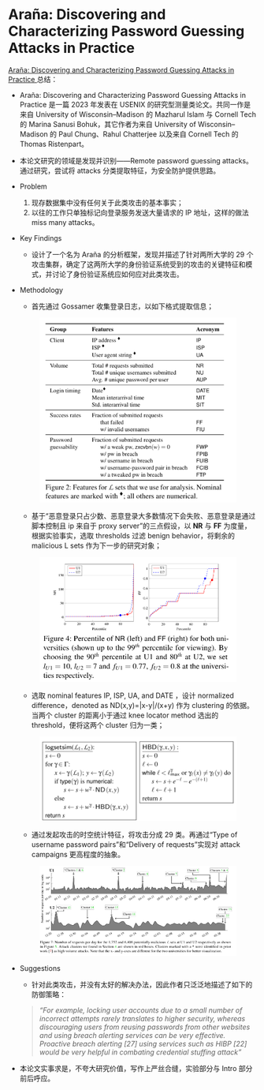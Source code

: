 # Araña: Discovering and Characterizing Password Guessing Attacks in Practice

[Araña: Discovering and Characterizing Password Guessing Attacks in Practice ](https://www.usenix.org/system/files/sec23fall-prepub-22-islam.pdf)总结：

* Araña: Discovering and Characterizing Password Guessing Attacks in Practice 是一篇 2023 年发表在 USENIX 的研究型测量类论文。共同一作是来自 University of Wisconsin–Madison 的  Mazharul Islam 与 Cornell Tech 的 Marina Sanusi Bohuk，其它作者为来自 University of Wisconsin–Madison 的 Paul Chung、Rahul Chatterjee 以及来自 Cornell Tech 的 Thomas Ristenpart。
* 本论文研究的领域是发现并识别——Remote password guessing attacks。通过研究，尝试将 attacks 分类提取特征，为安全防护提供思路。
* Problem
  1. 现存数据集中没有任何关于此类攻击的基本事实；
  2. 以往的工作只单独标记向登录服务发送大量请求的 IP 地址，这样的做法 miss many attacks。
* Key Findings
  * 设计了一个名为 Araña 的分析框架，发现并描述了针对两所大学的 29 个攻击集群，确定了这两所大学的身份验证系统受到的攻击的关键特征和模式，并讨论了身份验证系统应如何应对此类攻击。
*   Methodology

    * 首先通过 Gossamer 收集登录日志，以如下格式提取信息；

    <figure><img src="../../.gitbook/assets/image (21).png" alt=""><figcaption></figcaption></figure>

    * 基于“恶意登录只占少数、恶意登录大多数情况下会失败、恶意登录是通过脚本控制且 ip 来自于 proxy server”的三点假设，以 **NR** 与 **FF** 为度量，根据实验事实，选取 thresholds 过滤 benign behavior，将剩余的 malicious L sets 作为下一步的研究对象；

    <figure><img src="../../.gitbook/assets/image (22).png" alt=""><figcaption></figcaption></figure>

    * 选取 nominal features IP, ISP, UA, and DATE ，设计 normalized difference，denoted as ND(x,y)=|x-y|/(x+y) 作为 clustering 的依据。当两个 cluster 的距离小于通过 knee locator method 选出的 threshold，便将这两个 cluster 归为一类；

    <figure><img src="../../.gitbook/assets/image (23).png" alt=""><figcaption></figcaption></figure>

    * 通过发起攻击的时空统计特征，将攻击分成 29 类。再通过“Type of username password pairs”和“Delivery of requests”实现对 attack campaigns 更高程度的抽象。



    <figure><img src="../../.gitbook/assets/image (24).png" alt=""><figcaption></figcaption></figure>
*   Suggestions

    * 针对此类攻击，并没有太好的解决办法，因此作者只泛泛地描述了如下的防御策略：

    > _“For example, locking user accounts due to a small number of incorrect attempts rarely translates to higher security, whereas discouraging users from reusing passwords from other websites and using breach alerting services can be very effective. Proactive breach alerting \[27] using services such as HIBP \[22] would be very helpful in combating credential stuffing attack”_


* 本论文实事求是，不夸大研究价值，写作上严丝合缝，实验部分与 Intro 部分前后呼应。
